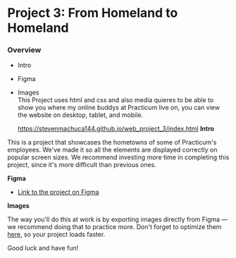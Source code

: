 # Project 3: From Homeland to Homeland
### Overview  
* Intro  
* Figma  
* Images  
  This Project uses html and css and also media quieres to be able to show you where my online buddys at Practicum live on, you can view the website on desktop, tablet, and mobile.

  https://stevenmachuca144.github.io/web_project_3/index.html
**Intro**    
  
This is a project that showcases the hometowns of some of Practicum's employees. We've made it so all the elements are displayed correctly on popular screen sizes. We recommend investing more time in completing this project, since it's more difficult than previous ones.  
  
**Figma**  
  
* [Link to the project on Figma](https://www.figma.com/file/1zCYcflj6BJx5VqOvXU9nb/Sprint-3-From-Homeland-to-Homeland-desktop-mobile?node-id=0%3A1)  
  
**Images**  
  
The way you'll do this at work is by exporting images directly from Figma — we recommend doing that to practice more. Don't forget to optimize them [here](https://tinypng.com/), so your project loads faster. 
  
Good luck and have fun!  
